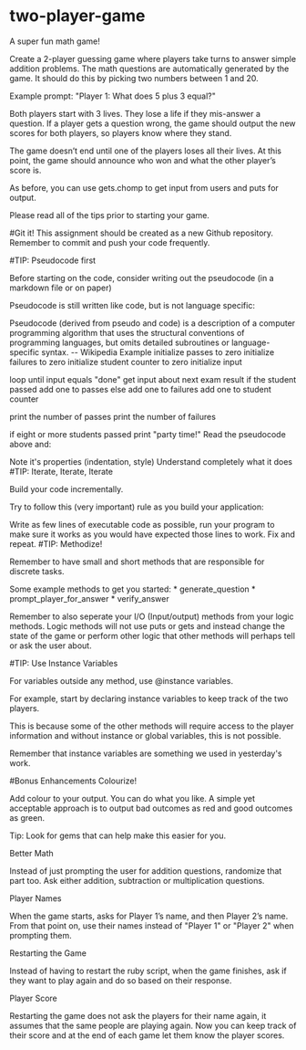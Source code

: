 # two-player-game
A super fun math game! 

Create a 2-player guessing game where players take turns to answer simple addition problems. The math questions are automatically generated by the game. It should do this by picking two numbers between 1 and 20.

Example prompt: "Player 1: What does 5 plus 3 equal?"

Both players start with 3 lives. They lose a life if they mis-answer a question. If a player gets a question wrong, the game should output the new scores for both players, so players know where they stand.

The game doesn’t end until one of the players loses all their lives. At this point, the game should announce who won and what the other player’s score is.

As before, you can use gets.chomp to get input from users and puts for output.

Please read all of the tips prior to starting your game.

#Git it!
This assignment should be created as a new Github repository. Remember to commit and push your code frequently.

#TIP: Pseudocode first

Before starting on the code, consider writing out the pseudocode (in a markdown file or on paper)

Pseudocode is still written like code, but is not language specific:

Pseudocode (derived from pseudo and code) is a description of a computer programming algorithm that uses the structural conventions of programming languages, but omits detailed subroutines or language-specific syntax.
-- Wikipedia
Example
initialize passes to zero
initialize failures to zero
initialize student counter to zero
initialize input

loop until input equals "done"
  get input about next exam result
  if the student passed
    add one to passes
  else
    add one to failures
  add one to student counter

print the number of passes
print the number of failures

if eight or more students passed
  print "party time!"
Read the pseudocode above and:

Note it's properties (indentation, style)
Understand completely what it does
#TIP: Iterate, Iterate, Iterate

Build your code incrementally.

Try to follow this (very important) rule as you build your application:

Write as few lines of executable code as possible, run your program to make sure it works as you would have expected those lines to work. Fix and repeat.
#TIP: Methodize!

Remember to have small and short methods that are responsible for discrete tasks.

Some example methods to get you started: * generate_question * prompt_player_for_answer * verify_answer

Remember to also seperate your I/O (Input/output) methods from your logic methods. Logic methods will not use puts or gets and instead change the state of the game or perform other logic that other methods will perhaps tell or ask the user about.

#TIP: Use Instance Variables

For variables outside any method, use @instance variables.

For example, start by declaring instance variables to keep track of the two players.

This is because some of the other methods will require access to the player information and without instance or global variables, this is not possible.

Remember that instance variables are something we used in yesterday's work.

#Bonus Enhancements
Colourize!

Add colour to your output. You can do what you like. A simple yet acceptable approach is to output bad outcomes as red and good outcomes as green.

Tip: Look for gems that can help make this easier for you.

Better Math

Instead of just prompting the user for addition questions, randomize that part too. Ask either addition, subtraction or multiplication questions.

Player Names

When the game starts, asks for Player 1’s name, and then Player 2’s name. From that point on, use their names instead of "Player 1" or "Player 2" when prompting them.

Restarting the Game

Instead of having to restart the ruby script, when the game finishes, ask if they want to play again and do so based on their response.

Player Score

Restarting the game does not ask the players for their name again, it assumes that the same people are playing again. Now you can keep track of their score and at the end of each game let them know the player scores.
